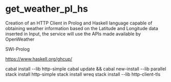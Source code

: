 # get_weather_pl_hs

Creation of an HTTP Client in Prolog and Haskell language capable of obtaining weather information based on the Latitude and Longitude data inserted in Input, the service will use the APIs made available by OpenWeather


SWI-Prolog

https://www.haskell.org/ghcup/

cabal install --lib http-simple
cabal update && cabal new-install --lib parallel
stack install http-simple
stack install wreq
stack install --lib http-client-tls
